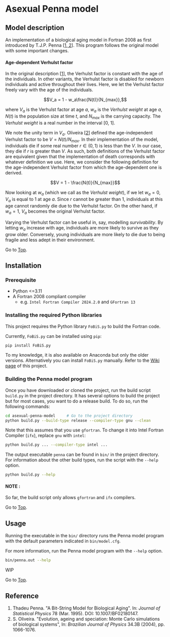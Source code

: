 # Asexual Penna model

## Model description

An implementation of a biological aging model in Fortran 2008 as first introduced by T.J.P. Penna \[[1, 2](#reference)\]. This program follows the original model with some important changes.

#### Age-dependent Verhulst factor

In the original description \[[1](#reference)\], the Verhulst factor is constant with the age of the individuals. In other variants, the Verhulst factor is disabled for newborn individuals and active throughout their lives. Here, we let the Verhulst factor freely vary with the age of the individuals.

$$V_a = 1 - w_a\frac{N(t)}{N_{max}},$$

where $V_a$ is the Verhulst factor at age $a$, $w_a$ is the *Verhulst weight* at age $a$, $N(t)$ is the population size at time $t$, and $N_{max}$ is the carrying capacity. The *Verhulst weight* is a real number in the interval [0, 1].

We note the unity term in $V_a$. Oliveira \[[2](#reference)\] defined the age-independent Verhulst factor to be $V = N(t)/N_{max}$. In their implementation of the model, individuals die if some real number $r \in (0, 1)$ is less than the $V$. In our case, they die if $r$ is greater than $V$. As such, both definitions of the Verhulst factor are equivalent given that the implementation of death corresponds with whatever definition we use. Here, we consider the following definition for the age-independent Verhulst factor from which the age-dependent one is derived.

$$V = 1 - \frac{N(t)}{N_{max}}$$

Now looking at $w_a$ (which we call as the *Verhulst weight*), if we let $w_a = 0$, $V_a$ is equal to 1 at age $a$. Since $r$ cannot be greater than 1, individuals at this age cannot randomly die due to the Verhulst factor. On the other hand, if $w_a = 1$, $V_a$ becomes the original Verhulst factor.

Varying the Verhulst factor can be useful in, say, modelling *survivability*. By letting $w_a$ increase with age, individuals are more likely to survive as they grow older. Conversely, young individuals are more likely to die due to being fragile and less adept in their environment.

Go to [Top](#asexual-penna-model).
## Installation
### Prerequisite
- Python <=3.11
- A Fortran 2008 compliant compiler
    - e.g. `Intel Fortran Compiler 2024.2.0` and `GFortran 13`

### Installing the required Python libraries
This project requires the Python library `FoBiS.py` to build the Fortran code.

Currently, `FoBiS.py` can be installed using `pip`:
```bash
pip install FoBiS.py
```

To my knowledge, it is also available on Anaconda but only the older versions. Alternatively you can install `FoBiS.py` manually. Refer to the [Wiki page](https://github.com/szaghi/FoBiS/wiki/Manual-Installation) of this project.

### Building the Penna model program

Once you have downloaded or cloned the project, run the build script `build.py` in the project directory.
It has several options to build the project but for most cases, you want to do a release build.
To do so, run the following commands:

```bash
cd asexual-penna-model     # Go to the project directory
python build.py --build-type release --compiler-type gnu --clean
```

Note that this assumes that you use `gfortran`. To change it into Intel Fortran Compiler (`ifx`), replace `gnu` with `intel`:
```bash
python build.py ... --compiler-type intel ...
```

The output executable `penna` can be found in `bin/` in the project directory.
For information about the other build types, run the script with the `--help` option.
```bash
python build.py --help
```

#### NOTE :
So far, the build script only allows `gfortran` and `ifx` compilers.

Go to [Top](#asexual-penna-model).

## Usage

Running the executable in the `bin/` directory runs the Penna model program with the default parameters indicated in `bin/model.cfg`.

For more information, run the Penna model program with the `--help` option.

```bash
bin/penna.out --help
```

WIP

Go to [Top](#asexual-penna-model).

## Reference

1. Thadeu Penna. "A Bit-String Model for Biological Aging". In: *Journal of Statistical Physics* 78 (Mar. 1995). DOI: 10.1007/BF02180147.
2. S. Oliveira. "Evolution, ageing and speciation: Monte Carlo  simulations of biological systems", In: *Brazilian Journal of Physics* 34.3B (2004), pp. 1066-1076.
